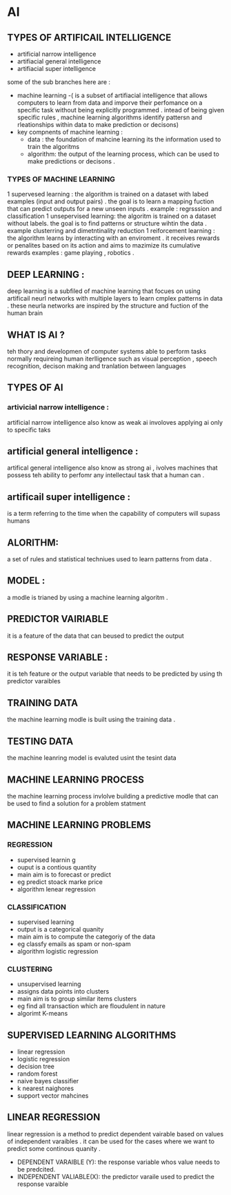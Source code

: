 # AI
## TYPES OF ARTIFICAIL INTELLIGENCE 
- artificial narrow intelligence 
- artifiacial general intelligence 
- artifiacial super intelligence

some of the sub branches here are : 
- machine learning -( is a subset of artifiacial intelligence that allows computers 
to learn from data and imporve their perfomance on a specific task without being explicitly 
programmed . intead of being given specific rules , machine learning 
algorithms identify pattersn and rleationships within data to make prediction or decisons)
- key compnents of machine learning : 
    - data : the foundation of mahcine learning its the information used to train the algoritms 
    - algorithm: the output of the learning process, which can be used to make predictions or 
    decisons . 

### TYPES OF MACHINE LEARNING 
1 supervesed learning : the algorithm is trained on a dataset with labed examples 
(input and output pairs) . the goal is to learn a mapping fuction that can predict outputs for a new unseen inputs . 
example : regrsssion and classification 
1 unsepervised learning: the algoritm is trained on a dataset without labels. the 
goal is to find patterns or structure wihtin the data . 
example clusterring and dimetntinality reduction 
1 reiforcement learning : the algorithm learns by interacting with an enviroment . 
it receives rewards or penalites based on its action and aims to mazimize its cumulative rewards 
examples : game playing , robotics . 


## DEEP LEARNING : 
deep learning is a subfiled of machine learning that focues on using artificail neurl networks with 
multiple layers to learn cmplex patterns in data . these neurla networks are 
inspired by the structure and fuction of the human brain 
## WHAT IS AI ? 
teh thory and developmen of computer systems able to perform tasks normally requireing human iterlligence such as visual perception , speech recognition, decison making and tranlation between languages 

## TYPES OF AI 

### artivicial narrow intelligence : 

artificial narrow intelligence also know as weak ai involoves applying ai only to specific taks 
## artificial general intelligence : 

artifical general intelligence also know as strong ai , ivolves 
machines that possess teh ability to perfomr any intellectaul task that a human can . 

## artificail super intelligence : 
is a term referring to the time when the capability of computers will supass humans 

## ALORITHM: 
a set of rules and statistical techniues used to learn patterns from data . 
## MODEL : 

a modle is trianed by using a machine learning algoritm . 

## PREDICTOR VAIRIABLE 

it is a feature of the data that can beused to predict the output 

## RESPONSE VARIABLE : 
it is teh feature or the output variable that needs to be predicted by using th predictor varaibles 

## TRAINING DATA  
the machine learning modle is built using the training data . 

## TESTING DATA 
the machine leanring model is evaluted usint the tesint data 

## MACHINE LEARNING PROCESS 

the machine learning process invlolve building  a predictive modle that can be used to find a solution for a problem statment 

## MACHINE LEARNING PROBLEMS 

### REGRESSION 
- supervised learnin g
- ouput is a contious quantity 
- main aim is to forecast or predict 
- eg predict stoack marke price 
- algorithm lenear regression 

### CLASSIFICATION 

- supervised learning 
- output is a categorical quanity 
- main aim is to compute the categoriy of the data 
- eg classfy emails as spam or non-spam 
- algorithm logistic regression 

### CLUSTERING 
- unsupervised learning 
- assigns data points into clusters 
- main aim is to group similar items clusters 
- eg find all transaction which are floudulent in nature 
- algorimt K-means 

## SUPERVISED LEARNING ALGORITHMS 
- linear regression 
- logistic regression 
- decision tree 
- random forest 
- naive bayes classifier 
- k nearest naighores 
- support vector mahcines 


## LINEAR REGRESSION 

linear regression is a method to predict dependent vairable based on values of independent varaibles . it can be used for the cases where we want to predict some continous quanity . 
- DEPENDENT VARAIBLE (Y):
the response variable whos value needs to be predcited. 
- INDEPENDENT VALIABLE(X):
the predictor varaile used to predict the response varaible 


